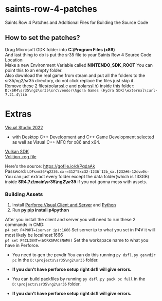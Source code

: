 # saints-row-4-patches
Saints Row 4 Patches and Additional Files for Building the Source Code

## How to set the patches?
Drag Microsoft GDK folder into **C:\Program Files (x86)**<br>
And last thing to do is put the sr35 file to your Saints Row 4 Source Code Location<br>
Make a new Environment Variable called **NINTENDO_SDK_ROOT** You can point this to an empty folder.<br>
Also download the real game from steam and put all the folders to the sr35/ng2/sr35 directory, do not click replace the files just skip it.<br>
Remove these 2 files(polarssl.c and polarssl.h) inside this folder: ``D:\SR4\sr35\ng2\sr35\src\vendor\Agora Games (Hydra SDK)\external\curl-7.21.4\lib``


# Extras
[Visual Studio 2022](https://visualstudio.microsoft.com/tr/vs/)
- with Desktop C++ Development and C++ Game Development selected as well as Visual C++ MFC for x86 and x64.

[Vulkan SDK](https://sdk.lunarg.com/sdk/download/1.3.296.0/windows/VulkanSDK-1.3.296.0-Installer.exe)<br>
[Volition .reg file](/volition.reg)

Here's the source: https://gofile.io/d/PqdaAk<br>
Password: ``LDFsvm36*q2236.cx-=312"5xc32-1236`12b_sx.[232#6-12cvw0s-``<br>
You can just extract every folder except the data folder(which is 133GB) inside **SR4.7z\main\sr35\ng2\sr35** if you not gonna mess with assets.<br>

### Building Assets
1. Install [Perforce Visual Client and Server](https://mega.nz/file/HyYx3BzR#X_i0lWE1l_Lx-4wZSuwLo9X-Ec_L69OCZ2Im7Txz3w8)
and [Python](https://www.python.org/downloads/)
2. Run **py pip install p4python**

After you install the client and server you will need to run these 2 commands in CMD:<br>
`p4 set P4PORT=(server ip):1666` Set server ip to what you set in P4V it will most likely be localhost:1666<br>
`p4 set P4CLIENT=(WORKSPACENAME)` Set the workspace name to what you have in Perforce.

- You need to gen the pcvdir You can do this running `py dsfl.py genvdir pc` in the `D:\projects\sr35\ng2\sr35` folder.
- **If you don't have perforce setup right dsfl will give errors.**

- You can build packfiles by running `py dsfl.py pack pc full` in the `D:\projects\sr35\ng2\sr35` folder.
- **If you don't have perforce setup right dsfl will give errors.**
